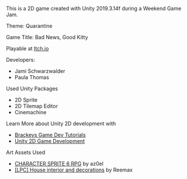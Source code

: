 This is a 2D game created with Unity 2019.3.14f during a Weekend Game Jam. 

Theme: Quarantine

Game Title: Bad News, Good Kitty

Playable at [Itch.io](https://saoigames.itch.io/bad-news-good-kitty)

Developers:
* Jami Schwarzwalder
* Paula Thomas

Used Unity Packages 
* 2D Sprite
* 2D Tilemap Editor
* Cinemachine

Learn More about Unity 2D development with  
* [Brackeys Game Dev Tutorials](https://www.youtube.com/channel/UCYbK_tjZ2OrIZFBvU6CCMiA)
* [Unity 2D Game Development](https://learn.unity.com/course/beginning-2d-game-development)

Art Assets Used
* [CHARACTER SPRITE 6 RPG](https://www.gamedevmarket.net/asset/character-sprite-6-rpg/) by az0el
* [[LPC] House interior and decorations](https://opengameart.org/content/lpc-house-interior-and-decorations) by Reemax
